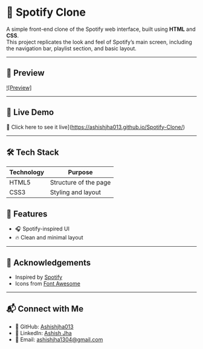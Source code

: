 # 🎵 Spotify Clone

A simple front-end clone of the Spotify web interface, built using **HTML** and **CSS**.  
This project replicates the look and feel of Spotify’s main screen, including the navigation bar, playlist section, and basic layout.

---

## 📸 Preview


[![Preview]](/Spotify-Clone.mp4)

---

## 🚀 Live Demo

🔗 Click here to see it live](https://ashishjha013.github.io/Spotify-Clone/)

---

## 🛠 Tech Stack

| Technology | Purpose              |
|------------|----------------------|
| HTML5      | Structure of the page |
| CSS3       | Styling and layout    |

## 🎯 Features

- 🎧 Spotify-inspired UI
- 🔥 Clean and minimal layout

---

## 🙌 Acknowledgements

- Inspired by [Spotify](https://spotify.com)
- Icons from [Font Awesome](https://fontawesome.com/)

---

## 📬 Connect with Me

- 🔗 GitHub: [Ashishjha013](https://github.com/Ashishjha013)
- 💼 LinkedIn: [Ashish Jha](https://www.linkedin.com/in/ashishjha13/)
- 📧 Email: [ashishjha1304@gmail.com](mailto:ashishjha1304@gmail.com)
